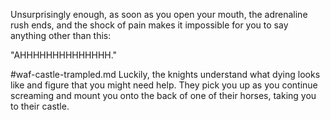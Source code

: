 Unsurprisingly enough, as soon as you open your mouth, the adrenaline rush ends, and the shock of pain makes it impossible for you to say anything other than this:

"AHHHHHHHHHHHHHH."

#waf-castle-trampled.md
Luckily, the knights understand what dying looks like and figure that you might need help. They pick you up as you continue screaming and mount you onto the back of one of their horses, taking you to their castle.
